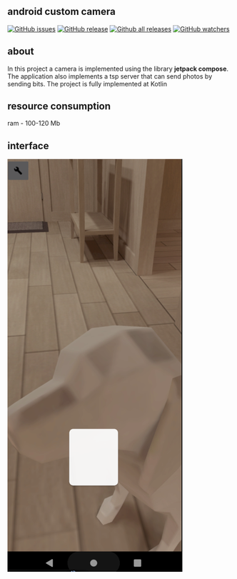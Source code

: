 ## android custom camera
[![GitHub issues](https://img.shields.io/github/issues/dark0ghost/androidcustomcamera)](https://github.com/dark0ghost/androidcustomcamera/issues)
[![GitHub release](https://img.shields.io/github/releases/dark0ghost/androidcustomcamera)](https://github.com/dark0ghost/androidcustomcamera/releases/)
[![Github all releases](https://img.shields.io/github/downloads/dark0ghost/androidcustomcamera/total.svg)](https://github.com/dark0ghost/androidcustomcamera/releases/)
[![GitHub watchers](https://img.shields.io/github/watchers/Ndark0ghost/androidcustomcamera?style=social&label=Watch&maxAge=2592000)](https://github.com/dark0ghost/androidcustomcamera/watchers/)
## about
In this project a camera is implemented using the library **jetpack compose**. The application also implements a tsp server that can send photos by sending bits. The project is fully implemented at Kotlin

## resource consumption 
ram - 100-120 Mb
 
## interface
![](https://github.com/dark0ghost/androidcustomcamera/blob/master/static/app.png)